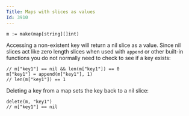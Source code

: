 ```yaml
---
Title: Maps with slices as values
Id: 3910
---
```

    m := make(map[string][]int)

Accessing a non-existent key will return a nil slice as a value. Since nil slices act like zero length slices when used with `append` or other built-in functions you do not normally need to check to see if a key exists:

    // m["key1"] == nil && len(m["key1"]) == 0
    m["key1"] = append(m["key1"], 1)
    // len(m["key1"]) == 1

Deleting a key from a map sets the key back to a nil slice:

    delete(m, "key1")
    // m["key1"] == nil
